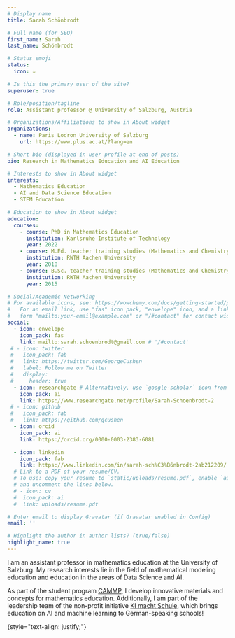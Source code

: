 ```yaml
---
# Display name
title: Sarah Schönbrodt

# Full name (for SEO)
first_name: Sarah
last_name: Schönbrodt

# Status emoji
status:
  icon: ☕️

# Is this the primary user of the site?
superuser: true

# Role/position/tagline
role: Assistant professor @ University of Salzburg, Austria

# Organizations/Affiliations to show in About widget
organizations:
  - name: Paris Lodron University of Salzburg
    url: https://www.plus.ac.at/?lang=en

# Short bio (displayed in user profile at end of posts)
bio: Research in Mathematics Education and AI Education

# Interests to show in About widget
interests:
  - Mathematics Education
  - AI and Data Science Education
  - STEM Education

# Education to show in About widget
education:
  courses:
    - course: PhD in Mathematics Education
      institution: Karlsruhe Institute of Technology
      year: 2022
    - course: M.Ed. teacher training studies (Mathematics and Chemistry)
      institution: RWTH Aachen University
      year: 2018
    - course: B.Sc. teacher training studies (Mathematics and Chemistry)
      institution: RWTH Aachen University
      year: 2015

# Social/Academic Networking
# For available icons, see: https://wowchemy.com/docs/getting-started/page-builder/#icons
#   For an email link, use "fas" icon pack, "envelope" icon, and a link in the
#   form "mailto:your-email@example.com" or "/#contact" for contact widget.
social:
  - icon: envelope
    icon_pack: fas
    link: mailto:sarah.schoenbrodt@gmail.com # '/#contact'
 # - icon: twitter
 #   icon_pack: fab
 #   link: https://twitter.com/GeorgeCushen
 #   label: Follow me on Twitter
 #   display:
 #     header: true
  - icon: researchgate # Alternatively, use `google-scholar` icon from `ai` icon pack or graduation-cap
    icon_pack: ai
    link: https://www.researchgate.net/profile/Sarah-Schoenbrodt-2
 # - icon: github
 #   icon_pack: fab
 #   link: https://github.com/gcushen
  - icon: orcid
    icon_pack: ai
    link: https://orcid.org/0000-0003-2383-6081

  - icon: linkedin
    icon_pack: fab
    link: https://www.linkedin.com/in/sarah-sch%C3%B6nbrodt-2ab212209/
  # Link to a PDF of your resume/CV.
  # To use: copy your resume to `static/uploads/resume.pdf`, enable `ai` icons in `params.yaml`,
  # and uncomment the lines below.
  # - icon: cv
  #  icon_pack: ai
  #  link: uploads/resume.pdf

# Enter email to display Gravatar (if Gravatar enabled in Config)
email: ''

# Highlight the author in author lists? (true/false)
highlight_name: true
---
```


I am an assistant professor in mathematics education at the University of Salzburg. My research interests lie in the field of mathematical modeling education and education in the areas of Data Science and AI.

As part of the student program <a href="https://www.cammp.online/">CAMMP</a>, I develop innovative materials and concepts for mathematics education. Additionally, I am part of the leadership team of the non-profit initiative <a href="http://ki-macht-schule.de">KI macht Schule</a>, which brings education on AI and machine learning to German-speaking schools! 

{style="text-align: justify;"}
